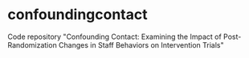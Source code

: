 # confoundingcontact
Code repository "Confounding Contact: Examining the Impact of Post-Randomization Changes in Staff Behaviors on Intervention Trials"
